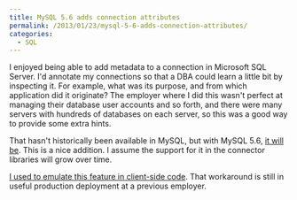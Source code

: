 ```yaml
---
title: MySQL 5.6 adds connection attributes
permalink: /2013/01/23/mysql-5-6-adds-connection-attributes/
categories:
  - SQL
---
```

I enjoyed being able to add metadata to a connection in Microsoft SQL Server. I'd annotate my connections so that a DBA could learn a little bit by inspecting it. For example, what was its purpose, and from which application did it originate? The employer where I did this wasn't perfect at managing their database user accounts and so forth, and there were many servers with hundreds of databases on each server, so this was a good way to provide some extra hints.

That hasn't historically been available in MySQL, but with MySQL 5.6, [it will be][1]. This is a nice addition. I assume the support for it in the connector libraries will grow over time.

[I used to emulate this feature in client-side code][2]. That workaround is still in useful production deployment at a previous employer.

 [1]: http://dev.mysql.com/doc/refman/5.6/en/performance-schema-connection-attribute-tables.html
 [2]: http://www.xaprb.com/blog/2006/07/23/how-to-track-what-owns-a-mysql-connection/
